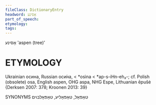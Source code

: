```yaml
---
fileClass: DictionaryEntry
headword: אָסינע
part_of_speech: 
etymology: 
tags: 
---
```

אָסינע
'aspen (tree)'

ETYMOLOGY
===========
Ukrainian осина, Russian оси́на, < *osìna < *ap-s-iHn-eh₂-; cf. Polish (obsolete) osa, English aspen, OHG aspa, NHG Espe, Lithuanian ēpušė 
{Derksen 2007: 378; Kroonen 2013: 39}

SYNONYMS
טאָפּאָל, טאָפּאָליע, טאָפּאָלבוים

